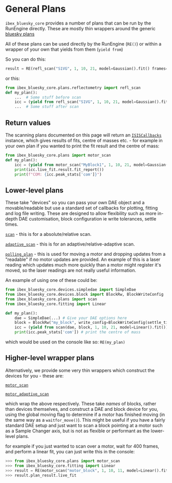 # General Plans 

`ibex_bluesky_core` provides a number of plans that can be run by the RunEngine directly. These are mostly thin wrappers around the generic [bluesky plans](https://blueskyproject.io/bluesky/main/plans.html)

All of these plans can be used directly by the RunEngine (`RE()`) or within a wrapper of your own that yields from them (`yield from`)

So you can do this: 

```python
result = RE(refl_scan("S1VG", 1, 10, 21, model=Gaussian().fit() frames=500, det=100, mon=3, pixel_range=6, periods=True, save_run=False))
```

or this: 

```python
from ibex_bluesky_core.plans.reflectometry import refl_scan
def my_plan():
    ...  # Some stuff before scan
    icc = (yield from refl_scan("S1VG", 1, 10, 21, model=Gaussian().fit() frames=500, det=100, mon=3, pixel_range=6, periods=True, save_run=False))
    ...  # Some stuff after scan
```

## Return values

The scanning plans documented on this page will return an [`ISISCallbacks`](ibex_bluesky_core.callbacks.ISISCallbacks) instance, which gives results of fits, centre of masses etc. - for example in your own plan if you wanted to print the fit result and the centre of mass:

```python
from ibex_bluesky_core.plans import motor_scan
def my_plan():
    icc = (yield from motor_scan("MyBlock1", 1, 10, 21, model=Gaussian().fit() frames=500, det=100, mon=3, pixel_range=6, periods=True, save_run=False))
    print(icc.live_fit.result.fit_report())
    print(f"COM: {icc.peak_stats['com']}")
```

## Lower-level plans

These take "devices" so you can pass your own DAE object and a movable/readable but use a standard set of callbacks for plotting, fitting and log file writing. These are designed to allow flexibility such as more in-depth DAE customisation, block configuration ie write tolerances, settle times. 

[`scan`](ibex_bluesky_core.plans.scan) - this is for a absolute/relative scan.

[`adaptive_scan`](ibex_bluesky_core.plans.adaptive_scan) - this is for an adaptive/relative-adaptive scan.

[`polling_plan`](ibex_bluesky_core.plans.polling_plan) - this is used for moving a motor and dropping updates from a "readable" if no motor updates are provided. An example of this is a laser reading which updates much more quickly than a motor might register it's moved, so the laser readings are not really useful information.

An example of using one of these could be: 

```python
from ibex_bluesky_core.devices.simpledae import SimpleDae
from ibex_bluesky_core.devices.block import BlockRw, BlockWriteConfig
from ibex_bluesky_core.plans import scan
from ibex_bluesky_core.fitting import Linear

def my_plan():
    dae = SimpleDae(...) # Give your DAE options here
    block = BlockRw("my_block", write_config=BlockWriteConfig(settle_time_s=5)) # This block needs a settle time of 5 seconds
    icc = (yield from scan(dae, block, 1, 10, 21, model=Linear().fit()))
    print(icc.peak_stats['com']) # print the centre of mass

```

which would be used on the console like so: `RE(my_plan)`

## Higher-level wrapper plans 
Alternatively, we provide some very thin wrappers which construct the devices for you - these are:

[`motor_scan`](ibex_bluesky_core.plans.motor_scan)

[`motor_adaptive_scan`](ibex_bluesky_core.plans.motor_scan)

which wrap the above respectively. These take _names_ of blocks, rather than devices themselves, and construct a DAE and block device for you, using the global moving flag to determine if a motor has finished moving (in the same way as a `waitfor_move()`). This might be useful if you have a fairly standard DAE setup and just want to scan a block pointing at a motor such as a Sample Changer axis, but is not as flexible or performant as the lower-level plans.

for example if you just wanted to scan over a motor, wait for 400 frames, and perform a linear fit, you can just write this in the console: 

```python
>>> from ibex_bluesky_core.plans import motor_scan
>>> from ibex_bluesky_core.fitting import Linear
>>> result = RE(motor_scan("motor_block", 1, 10, 11, model=Linear().fit(), frames=400, det=1, mon=3))
>>> result.plan_result.live_fit
```
